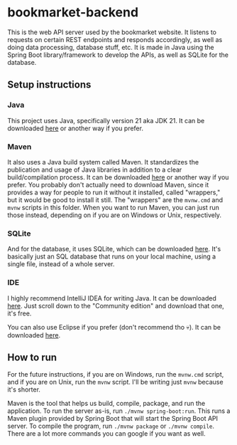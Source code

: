 # bookmarket-backend

This is the web API server used by the bookmarket website.
It listens to requests on certain REST endpoints and responds accordingly, as well as doing data processing, database stuff, etc.
It is made in Java using the Spring Boot library/framework to develop the APIs, as well as SQLite for the database.

## Setup instructions

### Java

This project uses Java, specifically version 21 aka JDK 21.
It can be downloaded [here](https://www.oracle.com/java/technologies/downloads/?er=221886#java21) or another way if you prefer.

### Maven

It also uses a Java build system called Maven.
It standardizes the publication and usage of Java libraries in addition to a clear build/compilation process.
It can be downloaded [here](https://maven.apache.org/download.cgi) or another way if you prefer.
You probably don't actually need to download Maven, since it provides a way for people to run it without it installed, called "wrappers," but it would be good to install it still.
The "wrappers" are the `mvnw.cmd` and `mvnw` scripts in this folder.
When you want to run Maven, you can just run those instead, depending on if you are on Windows or Unix, respectively.

### SQLite

And for the database, it uses SQLite, which can be downloaded [here](https://www.sqlite.org/download.html).
It's basically just an SQL database that runs on your local machine, using a single file, instead of a whole server.

### IDE

I highly recommend IntelliJ IDEA for writing Java.
It can be downloaded [here](https://www.jetbrains.com/idea/download).
Just scroll down to the "Community edition" and download that one, it's free.

You can also use Eclipse if you prefer (don't recommend tho 💀).
It can be downloaded [here](https://eclipseide.org/).

## How to run

For the future instructions, if you are on Windows, run the `mvnw.cmd` script, and if you are on Unix, run the `mvnw` script.
I'll be writing just `mvnw` because it's shorter.

Maven is the tool that helps us build, compile, package, and run the application.
To run the server as-is, run `./mvnw spring-boot:run`.
This runs a Maven plugin provided by Spring Boot that will start the Spring Boot API server.
To compile the program, run `./mvnw package` or `./mvnw compile`.
There are a lot more commands you can google if you want as well.
